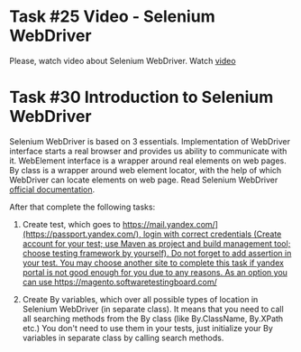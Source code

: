 # Task #25 Video - Selenium WebDriver

Please, watch video about Selenium WebDriver. 
Watch [video](https://coherentsolutions.sharepoint.com/:v:/s/training-center/EW8GAJnMUDdPoHDYjzzTv7IB86QUVOBEyF_gpeknwBgrmg?e=eFdbfp)

# Task #30 Introduction to Selenium WebDriver

Selenium WebDriver is based on 3 essentials. Implementation of WebDriver interface starts a real browser and provides us ability ​to communicate with it. WebElement interface is a wrapper around real elements on web pages. By class is a wrapper around web element locator, with the help of which WebDriver can locate elements on web page. Read Selenium WebDriver [official documentation](https://selenium.dev/documentation/en/).  

After that complete the following tasks:

1. Create test, which goes to [https://mail.yandex.com/](https://passport.yandex.com/), login with correct credentials (Create account for your test; use Maven as project and build management tool; choose testing framework by yourself). Do not forget to add assertion in your test. You may choose another site to complete this task if yandex portal is not good enough for you due to any reasons. As an option you can use <https://magento.softwaretestingboard.com/>](https://magento.softwaretestingboard.com/)

2. Create By variables, which over all possible types of location in Selenium WebDriver (in separate class). It means that you need to call all searching methods from the By class (like By.ClassName, By.XPath etc.) You don't need to use them in your tests, just initialize your By variables in separate class by calling search methods.

